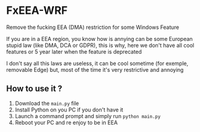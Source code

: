 # FxEEA-WRF
Remove the fucking EEA (DMA) restriction for some Windows Feature

If you are in a EEA region, you know how is annying can be some European stupid law (like DMA, DCA or GDPR), this is why, here we don't have all cool features or 5 year later when the feature is deprecated

I don't say all this laws are useless, it can be cool sometime (for exemple, removable Edge) but, most of the time it's very restrictive and annoying


## How to use it ?
1. Download the `main.py` file
2. Install Python on you PC if you don't have it
3. Launch a command prompt and simply run `python main.py`
4. Reboot your PC and re enjoy to be in EEA
